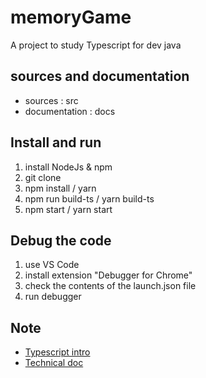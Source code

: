 # memoryGame

A project to study Typescript for dev java

## sources and documentation

* sources : src
* documentation : docs

## Install and run

1. install NodeJs & npm
1. git clone
1. npm install / yarn
1. npm run build-ts / yarn build-ts
1. npm start / yarn start

## Debug the code

1. use VS Code
1. install extension "Debugger for Chrome"
1. check the contents of the launch.json file
1. run debugger

## Note

* [Typescript intro](docs/typescript.md)
* [Technical doc](docs/docTechnique.md)
